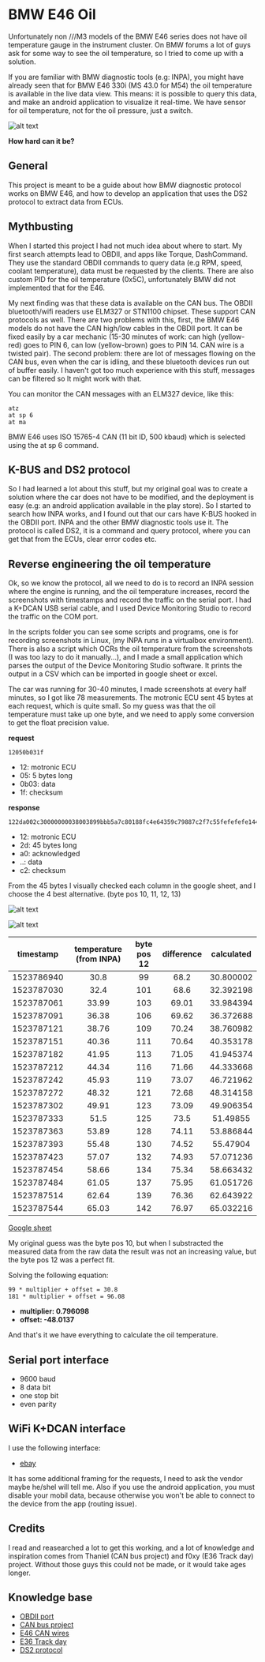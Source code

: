 # BMW E46 Oil

Unfortunately non ///M3 models of the BMW E46 series does not have oil temperature gauge
in the instrument cluster. On BMW forums a lot of guys ask for some way to see the
oil temperature, so I tried to come up with a solution.

If you are familiar with BMW diagnostic tools (e.g: INPA), you might have already
seen that for BMW E46 330i (MS 43.0 for M54) the oil temperature is available in the
live data view.
This means: it is possible to query this data, and make an android application
to visualize it real-time. We have sensor for oil temperature, not for the oil
pressure, just a switch.

![alt text](scripts/oilpics/1523787182.png?raw=true "INPA screenshot")

**How hard can it be?**

## General

This project is meant to be a guide about how BMW diagnostic protocol works on BMW E46,
and how to develop an application that uses the DS2 protocol to extract data from ECUs.

## Mythbusting

When I started this project I had not much idea about where to start. My first search
attempts lead to OBDII, and apps like Torque, DashCommand. They use the standard OBDII commands
to query data (e.g RPM, speed, coolant temperature), data must be requested by the clients.
There are also custom PID for the oil temperature (0x5C), unfortunately BMW did not implemented
that for the E46.

My next finding was that these data is available on the CAN bus. The OBDII bluetooth/wifi readers
use ELM327 or STN1100 chipset. These support CAN protocols as well.
There are two problems with this, first, the BMW E46 models do not have the CAN high/low cables in the
OBDII port. It can be fixed easily by a car mechanic (15-30 minutes of work: can high (yellow-red) goes to PIN 6,
can low (yellow-brown) goes to PIN 14. CAN wire is a twisted pair).
The second problem: there are lot of messages flowing on the CAN bus, even when the
car is idling, and these bluetooth devices run out of buffer easily. I haven't got too much experience
with this stuff, messages can be filtered so It might work with that.

You can monitor the CAN messages with an ELM327 device, like this:
```
atz
at sp 6
at ma
```

BMW E46 uses ISO 15765-4 CAN (11 bit ID, 500 kbaud) which is selected using the at sp 6 command.

## K-BUS and DS2 protocol

So I had learned a lot about this stuff, but my original goal was to create a solution where the car does not have
to be modified, and the deployment is easy (e.g: an android application available in the play store).
So I started to search how INPA works, and I found out that our cars have K-BUS hooked in the OBDII port.
INPA and the other BMW diagnostic tools use it. The protocol is called DS2, it is a command and query protocol,
where you can get that from the ECUs, clear error codes etc.

## Reverse engineering the oil temperature

Ok, so we know the protocol, all we need to do is to record an INPA session where the engine is running,
and the oil temperature increases, record the screenshots with timestamps and record the traffic on the
serial port. I had a K+DCAN USB serial cable, and I used Device Monitoring Studio to record the traffic
on the COM port.

In the scripts folder you can see some scripts and programs, one is for recording screenshots in Linux,
(my INPA runs in a virtualbox environment). There is also a script which OCRs the oil temperature from
the screenshots (I was too lazy to do it manually...), and I made a small application which parses the
output of the Device Monitoring Studio software. It prints the output in a CSV which can be imported in
google sheet or excel.

The car was running for 30-40 minutes, I made screenshots at every half minutes, so I got like 78 measurements.
The motronic ECU sent 45 bytes at each request, which is quite small. So my guess was that the oil temperature
must take up one byte, and we need to apply some conversion to get the float precision value.

**request**
```
12050b031f
```

 - 12: motronic ECU
 - 05: 5 bytes long
 - 0b03: data
 - 1f: checksum

**response**
```
122da002c30000000038003899bbb5a7c80188fc4e64359c79887c2f7c55fefefefe1447097605050d2e9086c2
```

 - 12: motronic ECU
 - 2d: 45 bytes long
 - a0: acknowledged
 - ..: data
 - c2: checksum

From the 45 bytes I visually checked each column in the google sheet, and I choose the
4 best alternative. (byte pos 10, 11, 12, 13)


![alt text](scripts/temp-inpa.png?raw=true "Actual oil temperature (screenshots)")

![alt text](scripts/raw-data.png?raw=true "Raw data from INPA")


|timestamp   | temperature (from INPA) | byte pos 12 | difference | calculated |
| :--------: | :---------------------: | :---------: | :--------: | :--------: |
| 1523786940 | 30.8	                   | 99          | 68.2       | 30.800002  |
| 1523787030 | 32.4	                   | 101         | 68.6	      | 32.392198 |
| 1523787061 | 33.99	               | 103         | 69.01      |	33.984394 |
| 1523787091 | 36.38	               | 106         | 69.62      |	36.372688 |
| 1523787121 | 38.76	               | 109         | 70.24      |	38.760982 |
| 1523787151 | 40.36	               | 111         | 70.64      |	40.353178 |
| 1523787182 | 41.95	               | 113         | 71.05      |	41.945374 |
| 1523787212 | 44.34	               | 116         | 71.66      |	44.333668 |
| 1523787242 | 45.93	               | 119         | 73.07      |	46.721962 |
| 1523787272 | 48.32	               | 121         | 72.68      |	48.314158 |
| 1523787302 | 49.91	               | 123         | 73.09      |	49.906354 |
| 1523787333 | 51.5	                   | 125         | 73.5       | 51.49855 |
| 1523787363 | 53.89	               | 128         | 74.11      |	53.886844 |
| 1523787393 | 55.48	               | 130         | 74.52      |	55.47904 |
| 1523787423 | 57.07	               | 132         | 74.93      |	57.071236 |
| 1523787454 | 58.66	               | 134         | 75.34      |	58.663432 |
| 1523787484 | 61.05	               | 137         | 75.95      |	61.051726 |
| 1523787514 | 62.64	               | 139         | 76.36      |	62.643922 |
| 1523787544 | 65.03	               | 142         | 76.97      |	65.032216 |


[Google sheet](https://drive.google.com/open?id=1seDWL7pUR_3i3hBAskou56WUeok1vXNB)

My original guess was the byte pos 10, but when I substracted the measured data from the raw data the
result was not an increasing value, but the byte pos 12 was a perfect fit.

Solving the following equation:
```
99 * multiplier + offset = 30.8
181 * multiplier + offset = 96.08
```

 - **multiplier: 0.796098**
 - **offset: -48.0137**

And that's it we have everything to calculate the oil temperature.

## Serial port interface

 - 9600 baud
 - 8 data bit
 - one stop bit
 - even parity

## WiFi K+DCAN interface

I use the following interface:

 - [ebay](https://www.ebay.com/usr/catastefy)

It has some additional framing for the requests, I need to ask the vendor maybe he/shel will tell me.
Also if you use the android application, you must disable your mobil data, because otherwise you
won't be able to connect to the device from the app (routing issue).

## Credits

I read and reasearched a lot to get this working, and a lot of knowledge and inspiration comes from
Thaniel (CAN bus project) and f0xy (E36 Track day) project. Without those guys this could not be made,
or it would take ages longer.

## Knowledge base

- [OBDII port](https://www.scantool.net/blog/which-obd-ii-protocol-is-supported-by-my-vehicle/)
- [CAN bus project](https://www.bimmerforums.com/forum/showthread.php?1887229-E46-Can-bus-project)
- [E46 CAN wires](https://wiki.autosportlabs.com/BMW_E46_CAN)
- [E36 Track day](https://www.cliosport.net/threads/e36-track-day-hack-m52-m54-3-0l-engine-build.717773/page-15#post-10524146)
- [DS2 protocol](http://markgardnergibson.com/BMW/protocol.html)